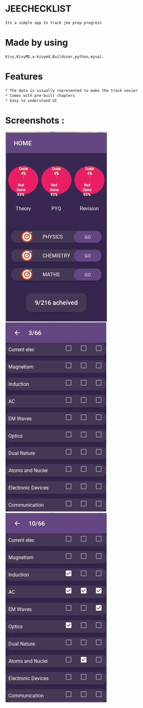 # JEECHECKLIST
    Its a simple app to track jee prep progress
# Made by using
    Kivy,KivyMD,a-kivymd,Buildozer,python,mysql.
    
# Features
    * The data is visually represented to make the track easier
    * Comes with pre-built chapters
    * Easy to understand UI
 
 # Screenshots :
 <div>
   <img src = 'https://github.com/mharrish7/JEECHECKLIST/blob/main/jeelist/1.JPG?raw=true' />
   <img src = 'https://github.com/mharrish7/JEECHECKLIST/blob/main/jeelist/2.JPG?raw=true' />
   <img src = 'https://github.com/mharrish7/JEECHECKLIST/blob/main/jeelist/3.JPG?raw=true' />
 </div>
